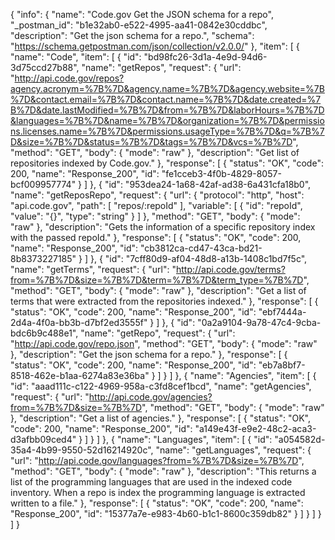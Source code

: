 {
  "info": {
    "name": "Code.gov Get the JSON schema for a repo",
    "_postman_id": "b1e32ab0-e522-4995-aa41-0842e30cddbc",
    "description": "Get the json schema for a repo.",
    "schema": "https://schema.getpostman.com/json/collection/v2.0.0/"
  },
  "item": [
    {
      "name": "Code",
      "item": [
        {
          "id": "bd98fc26-3d1a-4e9d-94d6-3d75ccd27b88",
          "name": "getRepos",
          "request": {
            "url": "http://api.code.gov/repos?agency.acronym=%7B%7D&agency.name=%7B%7D&agency.website=%7B%7D&contact.email=%7B%7D&contact.name=%7B%7D&date.created=%7B%7D&date.lastModified=%7B%7D&from=%7B%7D&laborHours=%7B%7D&languages=%7B%7D&name=%7B%7D&organization=%7B%7D&permissions.licenses.name=%7B%7D&permissions.usageType=%7B%7D&q=%7B%7D&size=%7B%7D&status=%7B%7D&tags=%7B%7D&vcs=%7B%7D",
            "method": "GET",
            "body": {
              "mode": "raw"
            },
            "description": "Get list of repositories indexed by Code.gov."
          },
          "response": [
            {
              "status": "OK",
              "code": 200,
              "name": "Response_200",
              "id": "fe1cceb3-4f0b-4829-8057-bcf009957774"
            }
          ]
        },
        {
          "id": "953dea24-1a68-42af-ad38-6a431cfa18b0",
          "name": "getReposRepo",
          "request": {
            "url": {
              "protocol": "http",
              "host": "api.code.gov",
              "path": [
                "repos/:repoId"
              ],
              "variable": [
                {
                  "id": "repoId",
                  "value": "{}",
                  "type": "string"
                }
              ]
            },
            "method": "GET",
            "body": {
              "mode": "raw"
            },
            "description": "Gets the information of a specific repository index with the passed repoId."
          },
          "response": [
            {
              "status": "OK",
              "code": 200,
              "name": "Response_200",
              "id": "cb3812ca-cd47-43ca-bd21-8b8373227185"
            }
          ]
        },
        {
          "id": "7cff80d9-af04-48d8-a13b-1408c1bd7f5c",
          "name": "getTerms",
          "request": {
            "url": "http://api.code.gov/terms?from=%7B%7D&size=%7B%7D&term=%7B%7D&term_type=%7B%7D",
            "method": "GET",
            "body": {
              "mode": "raw"
            },
            "description": "Get a list of terms that were extracted from the repositories indexed."
          },
          "response": [
            {
              "status": "OK",
              "code": 200,
              "name": "Response_200",
              "id": "ebf7444a-2d4a-4f0a-bb3b-d7bf2ed3555f"
            }
          ]
        },
        {
          "id": "0a2a9104-9a78-47c4-9cba-bdc6b9c488e1",
          "name": "getRepo",
          "request": {
            "url": "http://api.code.gov/repo.json",
            "method": "GET",
            "body": {
              "mode": "raw"
            },
            "description": "Get the json schema for a repo."
          },
          "response": [
            {
              "status": "OK",
              "code": 200,
              "name": "Response_200",
              "id": "eb7a8bf7-8518-462e-b1aa-6274a83e36ba"
            }
          ]
        }
      ]
    },
    {
      "name": "Agencies",
      "item": [
        {
          "id": "aaad111c-c122-4969-958a-c3fd8cef1bcd",
          "name": "getAgencies",
          "request": {
            "url": "http://api.code.gov/agencies?from=%7B%7D&size=%7B%7D",
            "method": "GET",
            "body": {
              "mode": "raw"
            },
            "description": "Get a list of agencies."
          },
          "response": [
            {
              "status": "OK",
              "code": 200,
              "name": "Response_200",
              "id": "a149e43f-e9e2-48c2-aca3-d3afbb09ced4"
            }
          ]
        }
      ]
    },
    {
      "name": "Languages",
      "item": [
        {
          "id": "a054582d-35a4-4b99-9550-52d16214920c",
          "name": "getLanguages",
          "request": {
            "url": "http://api.code.gov/languages?from=%7B%7D&size=%7B%7D",
            "method": "GET",
            "body": {
              "mode": "raw"
            },
            "description": "This returns a list of the programming languages that are used in the indexed code inventory. When a repo is index the programming language is extracted written to a file."
          },
          "response": [
            {
              "status": "OK",
              "code": 200,
              "name": "Response_200",
              "id": "15377a7e-e983-4b60-b1c1-8600c359db82"
            }
          ]
        }
      ]
    }
  ]
}